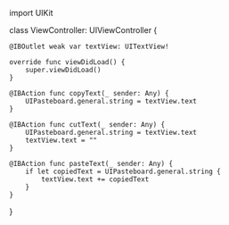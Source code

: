 import UIKit

class ViewController: UIViewController {

    @IBOutlet weak var textView: UITextView!

    override func viewDidLoad() {
        super.viewDidLoad()
    }

    @IBAction func copyText(_ sender: Any) {
        UIPasteboard.general.string = textView.text
    }

    @IBAction func cutText(_ sender: Any) {
        UIPasteboard.general.string = textView.text
        textView.text = ""
    }

    @IBAction func pasteText(_ sender: Any) {
        if let copiedText = UIPasteboard.general.string {
            textView.text += copiedText
        }
    }
}
